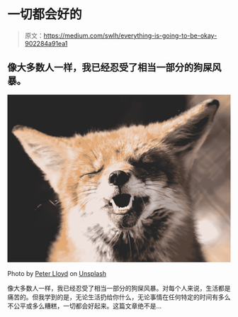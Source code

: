 # 一切都会好的

> 原文：<https://medium.com/swlh/everything-is-going-to-be-okay-902284a91ea1>

## 像大多数人一样，我已经忍受了相当一部分的狗屎风暴。

![](img/9418bfea07d022119ed0d5121fb24bb4.png)

Photo by [Peter Lloyd](https://unsplash.com/@plloyd?utm_source=unsplash&utm_medium=referral&utm_content=creditCopyText) on [Unsplash](https://unsplash.com/search/photos/happy?utm_source=unsplash&utm_medium=referral&utm_content=creditCopyText)

像大多数人一样，我已经忍受了相当一部分的狗屎风暴。对每个人来说，生活都是痛苦的。但我学到的是，无论生活扔给你什么，无论事情在任何特定的时间有多么不公平或多么糟糕，一切都会好起来。这篇文章绝不是…